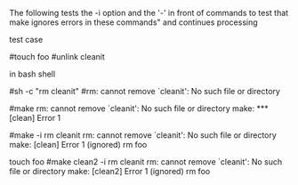 The following tests the -i option and the '-' in front of 
commands to test that make ignores errors in these commands"
and continues processing

test case

#touch foo
#unlink cleanit

in bash shell

#sh -c "rm cleanit"
#rm: cannot remove `cleanit': No such file or directory


#make
rm: cannot remove `cleanit': No such file or directory
make: *** [clean] Error 1


#make -i
rm cleanit
rm: cannot remove `cleanit': No such file or directory
make: [clean] Error 1 (ignored)
rm foo



touch foo
#make clean2 -i
rm cleanit
rm: cannot remove `cleanit': No such file or directory
make: [clean2] Error 1 (ignored)
rm foo


